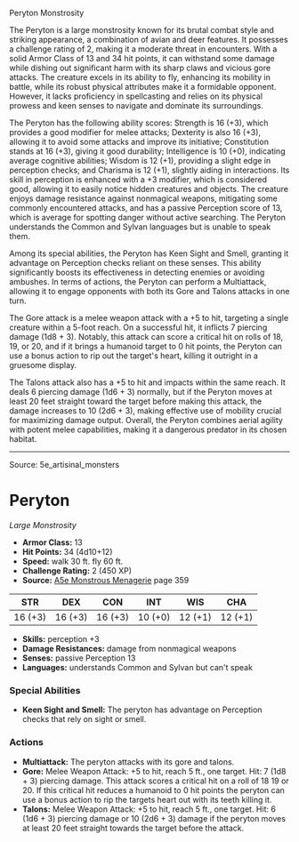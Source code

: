 <MonsterName/>Peryton</MonsterName>
<CreatureType/>Monstrosity</CreatureType>

<summary>The Peryton is a large monstrosity known for its brutal combat style and striking appearance, a combination of avian and deer features. It possesses a challenge rating of 2, making it a moderate threat in encounters. With a solid Armor Class of 13 and 34 hit points, it can withstand some damage while dishing out significant harm with its sharp claws and vicious gore attacks. The creature excels in its ability to fly, enhancing its mobility in battle, while its robust physical attributes make it a formidable opponent. However, it lacks proficiency in spellcasting and relies on its physical prowess and keen senses to navigate and dominate its surroundings. </summary>

<detail>

The Peryton has the following ability scores: Strength is 16 (+3), which provides a good modifier for melee attacks; Dexterity is also 16 (+3), allowing it to avoid some attacks and improve its initiative; Constitution stands at 16 (+3), giving it good durability; Intelligence is 10 (+0), indicating average cognitive abilities; Wisdom is 12 (+1), providing a slight edge in perception checks; and Charisma is 12 (+1), slightly aiding in interactions. Its skill in perception is enhanced with a +3 modifier, which is considered good, allowing it to easily notice hidden creatures and objects. The creature enjoys damage resistance against nonmagical weapons, mitigating some commonly encountered attacks, and has a passive Perception score of 13, which is average for spotting danger without active searching. The Peryton understands the Common and Sylvan languages but is unable to speak them.

Among its special abilities, the Peryton has Keen Sight and Smell, granting it advantage on Perception checks reliant on these senses. This ability significantly boosts its effectiveness in detecting enemies or avoiding ambushes. In terms of actions, the Peryton can perform a Multiattack, allowing it to engage opponents with both its Gore and Talons attacks in one turn. 

The Gore attack is a melee weapon attack with a +5 to hit, targeting a single creature within a 5-foot reach. On a successful hit, it inflicts 7 piercing damage (1d8 + 3). Notably, this attack can score a critical hit on rolls of 18, 19, or 20, and if it brings a humanoid target to 0 hit points, the Peryton can use a bonus action to rip out the target's heart, killing it outright in a gruesome display. 

The Talons attack also has a +5 to hit and impacts within the same reach. It deals 6 piercing damage (1d6 + 3) normally, but if the Peryton moves at least 20 feet straight toward the target before making this attack, the damage increases to 10 (2d6 + 3), making effective use of mobility crucial for maximizing damage output. Overall, the Peryton combines aerial agility with potent melee capabilities, making it a dangerous predator in its chosen habitat.</detail>



---

Source: 5e_artisinal_monsters

# Peryton

*Large* *Monstrosity*

- **Armor Class:** 13
- **Hit Points:** 34 (4d10+12)
- **Speed:** walk 30 ft. fly 60 ft.
- **Challenge Rating:** 2 (450 XP)
- **Source:** [A5e Monstrous Menagerie](https://enpublishingrpg.com/products/level-up-monstrous-menagerie-a5e) page 359

| STR | DEX | CON | INT | WIS | CHA |
| --- | --- | --- | --- | --- | --- |
| 16 (+3) | 16 (+3) | 16 (+3) | 10 (+0) | 12 (+1) | 12 (+1) |

- **Skills:** perception +3
- **Damage Resistances:** damage from nonmagical weapons
- **Senses:** passive Perception 13
- **Languages:** understands Common and Sylvan but can't speak

### Special Abilities

- **Keen Sight and Smell:** The peryton has advantage on Perception checks that rely on sight or smell.

### Actions

- **Multiattack:** The peryton attacks with its gore and talons.
- **Gore:** Melee Weapon Attack: +5 to hit, reach 5 ft., one target. Hit: 7 (1d8 + 3) piercing damage. This attack scores a critical hit on a roll of 18  19  or 20. If this critical hit reduces a humanoid to 0 hit points  the peryton can use a bonus action to rip the targets heart out with its teeth  killing it.
- **Talons:** Melee Weapon Attack: +5 to hit, reach 5 ft., one target. Hit: 6 (1d6 + 3) piercing damage  or 10 (2d6 + 3) damage if the peryton moves at least 20 feet straight towards the target before the attack.




